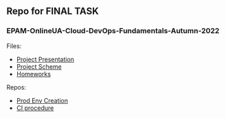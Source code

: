 ## Repo for FINAL TASK 
### EPAM-OnlineUA-Cloud-DevOps-Fundamentals-Autumn-2022

Files:
- [Project Presentation](https://github.com/silver2mike/Epam_Final_Task/blob/main/Epam%20project.pptx)
- [Project Scheme](https://github.com/silver2mike/Epam_Final_Task/blob/main/Schema_final_task.jpg)
- [Homeworks](https://github.com/silver2mike/EPAM-OnlineUA-Cloud-DevOps-Fundamentals-Autumn-2022.git)

Repos:
- [Prod Env Creation](https://github.com/silver2mike/ProdEnv.git)
- [CI procedure](https://github.com/silver2mike/EPAM2022.git)
